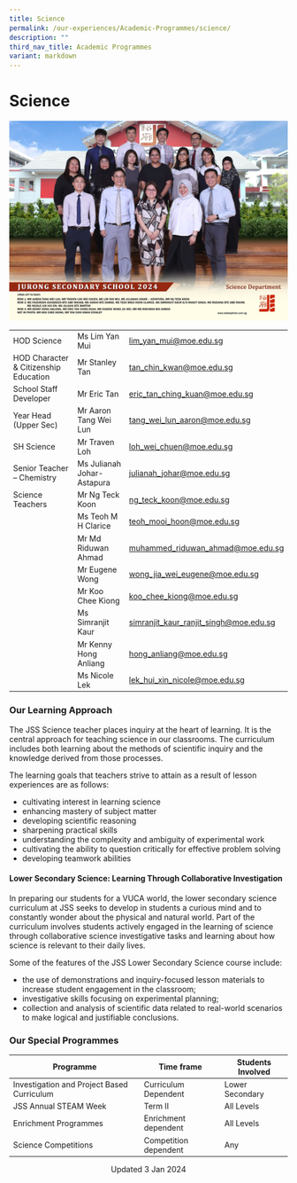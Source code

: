 ```yaml
---
title: Science
permalink: /our-experiences/Academic-Programmes/science/
description: ""
third_nav_title: Academic Programmes
variant: markdown
---
```

# Science

![Science 2024](/images/science_department_2.jpg)


|  |  |  |
| -------- | -------- | -------- |
| HOD Science    | Ms Lim Yan Mui   | [lim\_yan\_mui@moe.edu.sg](mailto:lim_yan_mui@moe.edu.sg)   |
| HOD Character &amp; Citizenship Education  | Mr Stanley Tan    | [tan\_chin\_kwan@moe.edu.sg](mailto:tan_chin_kwan@moe.edu.sg)    |
| School Staff Developer     | Mr Eric Tan   | [eric\_tan\_ching\_kuan@moe.edu.sg](mailto:eric_tan_ching_kuan@moe.edu.sg)    |
| Year Head (Upper Sec)  | Mr Aaron Tang Wei Lun   | [tang\_wei\_lun\_aaron@moe.edu.sg](mailto:tang_wei_lun_aaron@moe.edu.sg)     |
| SH Science    | Mr Traven Loh   | [loh\_wei\_chuen@moe.edu.sg](mailto:loh_wei_chuen@moe.edu.sg)   |
| Senior Teacher – Chemistry     | Ms Julianah Johar-Astapura    | [julianah\_johar@moe.edu.sg](mailto:julianah_johar@moe.edu.sg)   |
| Science Teachers    | Mr Ng Teck Koon    | [ng\_teck\_koon@moe.edu.sg](mailto:ng_teck_koon@moe.edu.sg)    |
|     | Ms Teoh M H Clarice   | [teoh\_mooi\_hoon@moe.edu.sg](mailto:teoh_mooi_hoon@moe.edu.sg)     |
|    | Mr Md Riduwan Ahmad    | [muhammed\_riduwan\_ahmad@moe.edu.sg](mailto:muhammed_riduwan_ahmad@moe.edu.sg)    |
|    | Mr Eugene Wong    | [wong\_jia\_wei\_eugene@moe.edu.sg](mailto:wong_jia_wei@moe.edu.sg)   |
|      | Mr Koo Chee Kiong    | [koo\_chee\_kiong@moe.edu.sg](mailto:koo_chee_kiong@moe.edu.sg)    |
|     | Ms Simranjit Kaur    | [simranjit\_kaur\_ranjit\_singh@moe.edu.sg](mailto:simranjit_kaur_ranjit_singh@moe.edu.sg)    |
|     | Mr Kenny Hong Anliang     | [hong\_anliang@moe.edu.sg](mailto:hong_anliang@moe.edu.sg)     |
|     | Ms Nicole Lek   | [lek\_hui\_xin\_nicole@moe.edu.sg](mailto:lek_hui_xin_nicole@moe.edu.sg)   |


### Our Learning Approach


The JSS Science teacher places inquiry at the heart of learning. It is the central approach for teaching science in our classrooms. The curriculum includes both learning about the methods of scientific inquiry and the knowledge derived from those processes.

  

The learning goals that teachers strive to attain as a result of lesson experiences are as follows:

*   cultivating interest in learning science
*   enhancing mastery of subject matter
*   developing scientific reasoning
*   sharpening practical skills
*   understanding the complexity and ambiguity of experimental work
*   cultivating the ability to question critically for effective problem solving
*   developing teamwork abilities

#### Lower Secondary Science: Learning Through Collaborative Investigation


In preparing our students for a VUCA world, the lower secondary science curriculum at JSS seeks to develop in students a curious mind and to constantly wonder about the physical and natural world. Part of the curriculum involves students actively engaged in the learning of science through collaborative science investigative tasks and learning about how science is relevant to their daily lives.

  

Some of the features of the JSS Lower Secondary Science course include:

*   the use of demonstrations and inquiry-focused lesson materials to increase student engagement in the classroom;
*   investigative skills focusing on experimental planning;
*   collection and analysis of scientific data related to real-world scenarios to make logical and justifiable conclusions.

### Our Special Programmes

| Programme | Time frame| Students Involved |
| -------- | -------- | -------- |
| Investigation and Project Based Curriculum    | Curriculum Dependent   | Lower Secondary   |
| JSS Annual STEAM Week   | Term II    | All Levels   |
| Enrichment Programmes   | Enrichment dependent    | All Levels   |
| Science Competitions  | Competition dependent   | Any  |

<center> Updated 3 Jan 2024 </center>